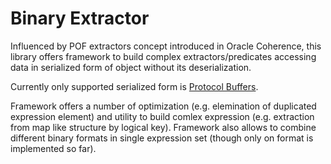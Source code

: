 Binary Extractor
=========

Influenced by POF extractors concept introduced in Oracle Coherence,
this library offers framework to build complex extractors/predicates
accessing data in serialized form of object without its deserialization.

Currently only supported serialized form is [Protocol Buffers](https://code.google.com/p/protobuf/).

Framework offers a number of optimization (e.g. elemination of duplicated expression element) 
and utility to build comlex expression (e.g. extraction from map like structure by logical key). 
Framework also allows to combine different binary formats in single expression set (though only on format is implemented so far).


